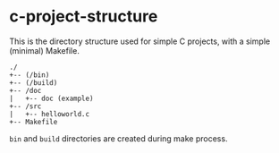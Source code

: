 # c-project-structure

This is the directory structure used for simple C projects, with a simple (minimal) Makefile.

```
./
+-- (/bin)
+-- (/build)
+-- /doc
|   +-- doc (example)
+-- /src
|   +-- helloworld.c
+-- Makefile
```

`bin` and `build` directories are created during make process.
